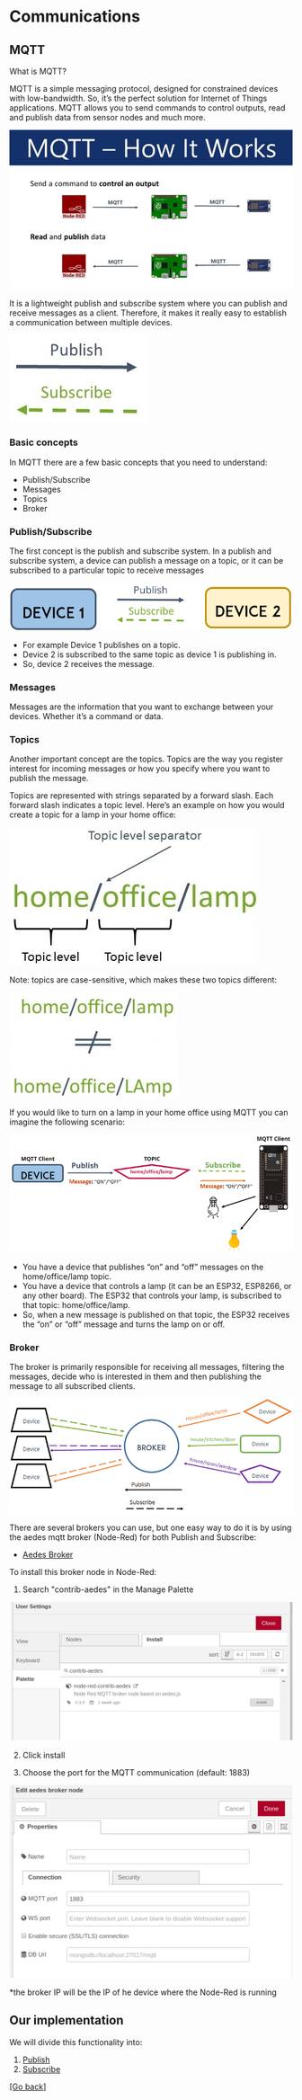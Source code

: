 # Communications
## MQTT
What is MQTT?

MQTT is a simple messaging protocol, designed for constrained devices with low-bandwidth. So, it’s the perfect solution for Internet of Things applications. MQTT allows you to send commands to control outputs, read and publish data from sensor nodes and much more.

![Intro](docs/MQTT1.jpg)

It is a lightweight publish and subscribe system where you can publish and receive messages as a client.
Therefore, it makes it really easy to establish a communication between multiple devices.

![Intro](docs/MQTT2.jpg)

### Basic concepts
In MQTT there are a few basic concepts that you need to understand:

- Publish/Subscribe
- Messages
- Topics
- Broker

### Publish/Subscribe
The first concept is the publish and subscribe system. In a publish and subscribe system, a device can publish a message on a topic, or it can be subscribed to a particular topic to receive messages

![Pub/Sub](docs/MQTT3.png)

- For example Device 1 publishes on a topic.
- Device 2 is subscribed to the same topic as device 1 is publishing in.
- So, device 2 receives the message.

### Messages
Messages are the information that you want to exchange between your devices. Whether it’s a command or data.

### Topics
Another important concept are the topics. Topics are the way you register interest for incoming messages or how you specify where you want to publish the message.

Topics are represented with strings separated by a forward slash. Each forward slash indicates a topic level. Here’s an example on how you would create a topic for a lamp in your home office:

![Topics1](docs/MQTT4.jpg)

Note: topics are case-sensitive, which makes these two topics different:

![Topics2](docs/MQTT5.jpg)

If you would like to turn on a lamp in your home office using MQTT you can imagine the following scenario:

![Topics3](docs/MQTT6.png)

- You have a device that publishes “on” and “off” messages on the home/office/lamp topic.
- You have a device that controls a lamp (it can be an ESP32, ESP8266, or any other board). The ESP32 that controls your lamp, is subscribed to that topic: home/office/lamp.
- So, when a new message is published on that topic, the ESP32 receives the “on” or “off” message and turns the lamp on or off.

### Broker

The broker is primarily responsible for receiving all messages, filtering the messages, decide who is interested in them and then publishing the message to all subscribed clients.

![Broker](docs/MQTT7.png)

There are several brokers you can use, but one easy way to do it is by using the aedes mqtt broker (Node-Red) for both Publish and Subscribe:

- [Aedes Broker](https://flows.nodered.org/node/node-red-contrib-aedes)

To install this broker node in Node-Red: 
  1. Search "contrib-aedes" in the Manage Palette
  
  ![contrib-aedes](docs/MQTT8.png)
  
  2. Click install
  
  3. Choose the port for the MQTT communication (default: 1883)
  
  ![contrib-aedes](docs/MQTT9.png)
  
  *the broker IP will be the IP of he device where the Node-Red is running

## Our implementation
We will divide this functionality into: 
  1. [Publish](publish/README.md) 
  2. [Subscribe](subscribe/README.md)

[[Go back]](/communications)
